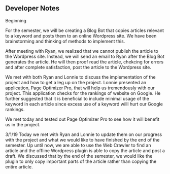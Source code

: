 ## Developer Notes


<!DOCTYPE html>
<html>
<body>
<p>Beginning  </p>
For the semester, we will be creating a Blog Bot that copies articles relevant to a keyword and posts them to an online Wordpress site. We have been brainstorming and thinking of methods to implement this. 
  
  
After meeting with Ryan, we realized that we cannot publish the article to the Wordpress site. Instead, we will send an email to Ryan after the Blog Bot generates the article. He will then proof read the article, chekcing for errors and after complete satisfaction, post the article to the Wordpress site. 
  
  
We met with both Ryan and Lonnie to discuss the implementation of the project and how to get a leg up on the project. Lonnie presented an application, Page Optimizer Pro, that will help us tremendously with our project. This application checks for the rankings of website on Google. He further suggested that it is beneficial to include minimal usage of the keyword in each article since excess use of a keyword willl hurt our Google rankings. 
  
We met today and tested out Page Optimizer Pro to see how it will benefit us in the project.
 
3/1/19
Today we met with Ryan and Lonnie to update them on our progress with the project and what we would like to have finished by the end of the semester. Up until now, we are able to use the Web Crawler to find an article and the offline Wordpress plugin is able to copy the article and post a draft. We discussed that by the end of the semester, we would like the plugin to only copy important parts of the article rather than copying the entire article. 


 
</body>
</html>

